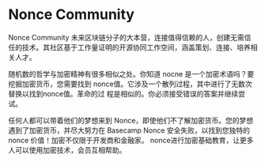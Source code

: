 # 

# Nonce Community

Nonce Community 未来区块链分子的大本营，连接值得信赖的人，创建无需信任的技术。其社区基于工作量证明的开源协同工作空间，涵盖策划、连接、培养相关人才。

随机数的哲学与加密精神有很多相似之处。你知道 nocne 是一个加密术语吗？要挖掘加密货币，您需要找到 nonce值。它涉及一个散列过程，其中进行了无数次替换以找到nonce值。革命的过 程是相似的。你必须接受错误的答案并继续尝试。

任何人都可以带着他们的梦想来到 Nonce，即使他们不了解加密货币。您的梦想遇到了加密货币，并尽大努力在 Basecamp Nonce 安全失败，以找到您独特的 nonce 价值！加密不仅限于开发商和金融家。 nonce进行加密基础教育，让更多人可以使用加密技术，会员互相帮助。


